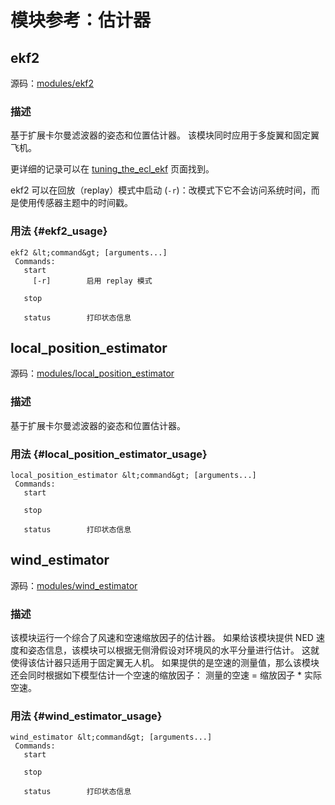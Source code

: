 # 模块参考：估计器

## ekf2

源码：[modules/ekf2](https://github.com/PX4/Firmware/tree/master/src/modules/ekf2)

### 描述

基于扩展卡尔曼滤波器的姿态和位置估计器。 该模块同时应用于多旋翼和固定翼飞机。

更详细的记录可以在 [tuning_the_ecl_ekf](https://dev.px4.io/en/tutorials/tuning_the_ecl_ekf.html) 页面找到。

ekf2 可以在回放（replay）模式中启动 (`-r`)：改模式下它不会访问系统时间，而是使用传感器主题中的时间戳。

### 用法 {#ekf2_usage}

    ekf2 &lt;command&gt; [arguments...]
     Commands:
       start
         [-r]        启用 replay 模式
    
       stop
    
       status        打印状态信息
    

## local_position_estimator

源码：[modules/local_position_estimator](https://github.com/PX4/Firmware/tree/master/src/modules/local_position_estimator)

### 描述

基于扩展卡尔曼滤波器的姿态和位置估计器。

### 用法 {#local_position_estimator_usage}

    local_position_estimator &lt;command&gt; [arguments...]
     Commands:
       start
    
       stop
    
       status        打印状态信息
    

## wind_estimator

源码：[modules/wind_estimator](https://github.com/PX4/Firmware/tree/master/src/modules/wind_estimator)

### 描述

该模块运行一个综合了风速和空速缩放因子的估计器。 如果给该模块提供 NED 速度和姿态信息，该模块可以根据无侧滑假设对环境风的水平分量进行估计。 这就使得该估计器只适用于固定翼无人机。 如果提供的是空速的测量值，那么该模块还会同时根据如下模型估计一个空速的缩放因子： 测量的空速 = 缩放因子 * 实际空速。

### 用法 {#wind_estimator_usage}

    wind_estimator &lt;command&gt; [arguments...]
     Commands:
       start
    
       stop
    
       status        打印状态信息